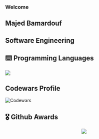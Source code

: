 ### Welcome
## Majed Bamardouf
## Software Engineering

## ⌨️ Programming Languages
<img src="https://github-readme-stats.vercel.app/api/top-langs?username=MajedTB&theme=darkhub"/>

## Codewars Profile
![Codewars](https://github.r2v.ch/codewars?user=MajedTB&stroke=Black)


## 🎖️ Github Awards
<div align="center">
 <a href="https://github.com/ryo-ma/github-profile-trophy">
  <img src="https://github-profile-trophy.vercel.app/?username=MajedTB&theme=darkhub&column=4"/>
 </a>
</div>
